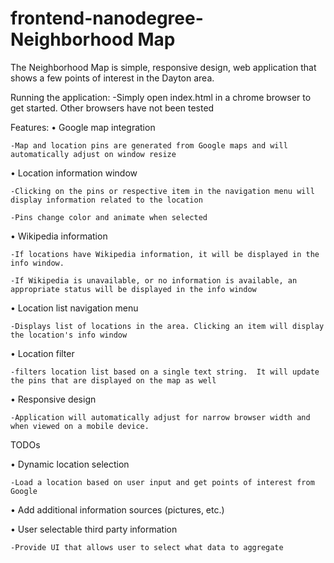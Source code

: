 frontend-nanodegree-Neighborhood Map
===============================
The Neighborhood Map is simple, responsive design, web application that shows a few points of interest in the Dayton area.

Running the application:
    -Simply open index.html in a chrome browser to get started.  Other browsers have not been tested    

Features:
•	Google map integration

    -Map and location pins are generated from Google maps and will automatically adjust on window resize

•	Location information window

	-Clicking on the pins or respective item in the navigation menu will display information related to the location

	-Pins change color and animate when selected

•	Wikipedia information

	-If locations have Wikipedia information, it will be displayed in the info window.

	-If Wikipedia is unavailable, or no information is available, an appropriate status will be displayed in the info window

•	Location list navigation menu

	-Displays list of locations in the area. Clicking an item will display the location's info window

•	Location filter

	-filters location list based on a single text string.  It will update the pins that are displayed on the map as well

•	Responsive design

	-Application will automatically adjust for narrow browser width and when viewed on a mobile device.    


TODOs

•	Dynamic location selection

	-Load a location based on user input and get points of interest from Google

•	Add additional information sources (pictures, etc.)

•	User selectable third party information

	-Provide UI that allows user to select what data to aggregate
